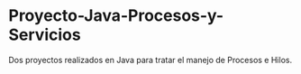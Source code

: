 # Proyecto-Java-Procesos-y-Servicios
Dos proyectos realizados en Java para tratar el manejo de Procesos e Hilos.
